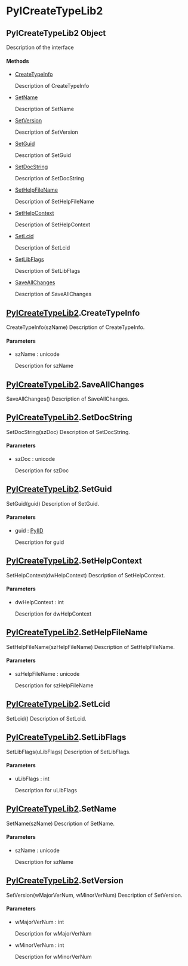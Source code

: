 # PyICreateTypeLib2


## PyICreateTypeLib2 Object

Description of the interface

#### Methods

  - [CreateTypeInfo](PyICreateTypeLib2.md#pyicreatetypelib2createtypeinfo)

    Description of CreateTypeInfo&nbsp;

  - [SetName](PyICreateTypeLib2.md#pyicreatetypelib2setname)

    Description of SetName&nbsp;

  - [SetVersion](PyICreateTypeLib2.md#pyicreatetypelib2setversion)

    Description of SetVersion&nbsp;

  - [SetGuid](PyICreateTypeLib2.md#pyicreatetypelib2setguid)

    Description of SetGuid&nbsp;

  - [SetDocString](PyICreateTypeLib2.md#pyicreatetypelib2setdocstring)

    Description of SetDocString&nbsp;

  - [SetHelpFileName](PyICreateTypeLib2.md#pyicreatetypelib2sethelpfilename)

    Description of SetHelpFileName&nbsp;

  - [SetHelpContext](PyICreateTypeLib2.md#pyicreatetypelib2sethelpcontext)

    Description of SetHelpContext&nbsp;

  - [SetLcid](PyICreateTypeLib2.md#pyicreatetypelib2setlcid)

    Description of SetLcid&nbsp;

  - [SetLibFlags](PyICreateTypeLib2.md#pyicreatetypelib2setlibflags)

    Description of SetLibFlags&nbsp;

  - [SaveAllChanges](PyICreateTypeLib2.md#pyicreatetypelib2saveallchanges)

    Description of SaveAllChanges&nbsp;


## [PyICreateTypeLib2](PyICreateTypeLib2.md#pyicreatetypelib2)\.CreateTypeInfo

CreateTypeInfo\(szName\)
Description of CreateTypeInfo\.

#### Parameters

  - szName : unicode

    Description for szName


## [PyICreateTypeLib2](PyICreateTypeLib2.md#pyicreatetypelib2)\.SaveAllChanges

SaveAllChanges\(\)
Description of SaveAllChanges\.


## [PyICreateTypeLib2](PyICreateTypeLib2.md#pyicreatetypelib2)\.SetDocString

SetDocString\(szDoc\)
Description of SetDocString\.

#### Parameters

  - szDoc : unicode

    Description for szDoc


## [PyICreateTypeLib2](PyICreateTypeLib2.md#pyicreatetypelib2)\.SetGuid

SetGuid\(guid\)
Description of SetGuid\.

#### Parameters

  - guid : [PyIID](PyIID.md)

    Description for guid


## [PyICreateTypeLib2](PyICreateTypeLib2.md#pyicreatetypelib2)\.SetHelpContext

SetHelpContext\(dwHelpContext\)
Description of SetHelpContext\.

#### Parameters

  - dwHelpContext : int

    Description for dwHelpContext


## [PyICreateTypeLib2](PyICreateTypeLib2.md#pyicreatetypelib2)\.SetHelpFileName

SetHelpFileName\(szHelpFileName\)
Description of SetHelpFileName\.

#### Parameters

  - szHelpFileName : unicode

    Description for szHelpFileName


## [PyICreateTypeLib2](PyICreateTypeLib2.md#pyicreatetypelib2)\.SetLcid

SetLcid\(\)
Description of SetLcid\.


## [PyICreateTypeLib2](PyICreateTypeLib2.md#pyicreatetypelib2)\.SetLibFlags

SetLibFlags\(uLibFlags\)
Description of SetLibFlags\.

#### Parameters

  - uLibFlags : int

    Description for uLibFlags


## [PyICreateTypeLib2](PyICreateTypeLib2.md#pyicreatetypelib2)\.SetName

SetName\(szName\)
Description of SetName\.

#### Parameters

  - szName : unicode

    Description for szName


## [PyICreateTypeLib2](PyICreateTypeLib2.md#pyicreatetypelib2)\.SetVersion

SetVersion\(wMajorVerNum, wMinorVerNum\)
Description of SetVersion\.

#### Parameters

  - wMajorVerNum : int

    Description for wMajorVerNum

  - wMinorVerNum : int

    Description for wMinorVerNum